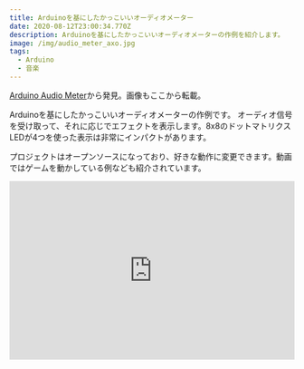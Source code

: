 ```yaml
---
title: Arduinoを基にしたかっこいいオーディオメーター
date: 2020-08-12T23:00:34.770Z
description: Arduinoを基にしたかっこいいオーディオメーターの作例を紹介します。
image: /img/audio_meter_axo.jpg
tags:
  - Arduino
  - 音楽
---
```

[Arduino Audio Meter](https://www.electrosmash.com/arduino-audio-meter)から発見。画像もここから転載。

Arduinoを基にしたかっこいいオーディオメーターの作例です。
オーディオ信号を受け取って、それに応じでエフェクトを表示します。8x8のドットマトリクスLEDが4つを使った表示は非常にインパクトがあります。

プロジェクトはオープンソースになっており、好きな動作に変更できます。動画ではゲームを動かしている例なども紹介されています。

<iframe width="100%" height="315" src="https://www.youtube.com/embed/IUKeNdt1Qo0" frameborder="0" allow="accelerometer; autoplay; encrypted-media; gyroscope; picture-in-picture" allowfullscreen></iframe>
